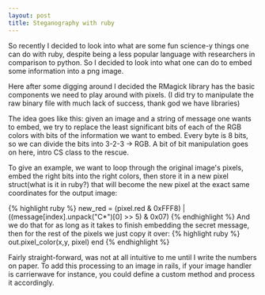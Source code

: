 ```yaml
---
layout: post
title: Steganography with ruby
---
```


So recently I decided to look into what are some fun science-y things one can do with ruby, despite being a less popular language with researchers in comparison to python. So I decided to look into what one can do to embed some information into a png image.  

Here after some digging around I decided the RMagick library has the basic components we need to play around with pixels. (I did try to manipulate the raw binary file with much lack of success, thank god we have libraries)  

The idea goes like this: given an image and a string of message one wants to embed, we try to replace the least significant bits of each of the RGB colors with bits of the information we want to embed. Every byte is 8 bits, so we can divide the bits into 3-2-3 -> RGB. A bit of bit manipulation goes on here, intro CS class to the rescue.  

To give an example, we want to loop through the original image's pixels, embed the right bits into the right colors, then store it in a new pixel struct(what is it in ruby?) that will become the new pixel at the exact same coordinates for the output image:  


{% highlight ruby %}
    new_red = (pixel.red & 0xFFF8) | ((message[index].unpack("C*")[0] >> 5) & 0x07)
{% endhighlight %}
And we do that for as long as it takes to finish embedding the secret message, then for the rest of the pixels we just copy it over: 
{% highlight ruby %}
  out.pixel_color(x,y, pixel)
end
{% endhighlight %}

Fairly straight-forward, was not at all intuitive to me until I write the numbers on paper. To add this processing to an image in rails, if your image handler is carrierwave for instance, you could define a custom method and process it accordingly. 